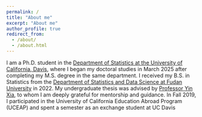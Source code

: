 ```yaml
---
permalink: /
title: "About me"
excerpt: "About me"
author_profile: true
redirect_from: 
  - /about/
  - /about.html
---
```


I am a Ph.D. student in the [Department of Statistics at the University of California, Davis](https://statistics.ucdavis.edu/), where I began my doctoral studies in March 2025 after completing my M.S. degree in the same department. I received my B.S. in Statistics from the [Department of Statistics and Data Science at Fudan University](https://www.fdsm.fudan.edu.cn/en/index.html)  in 2022. My undergraduate thesis was advised by [Professor Yin Xia](https://www.fdsm.fudan.edu.cn/En/preview.html?UID=012108), to whom I am deeply grateful for mentorship and guidance. In Fall 2019, I participated in the University of California Education Abroad Program (UCEAP) and spent a semester as an exchange student at UC Davis
